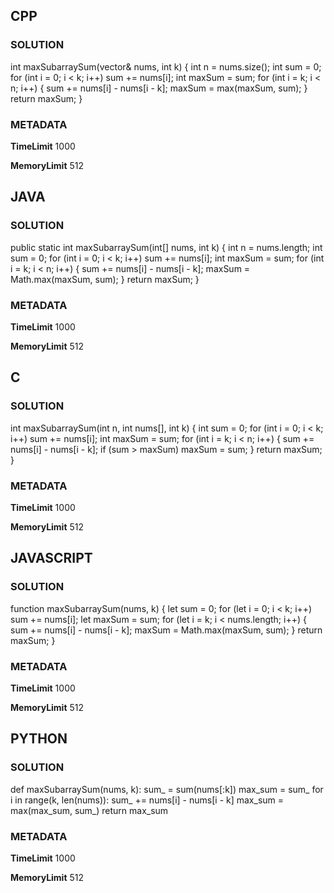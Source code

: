 ## CPP

### SOLUTION

int maxSubarraySum(vector<int>& nums, int k) {
    int n = nums.size();
    int sum = 0;
    for (int i = 0; i < k; i++) sum += nums[i];
    int maxSum = sum;
    for (int i = k; i < n; i++) {
        sum += nums[i] - nums[i - k];
        maxSum = max(maxSum, sum);
    }
    return maxSum;
}

### METADATA

**TimeLimit**
1000

**MemoryLimit** 
512


## JAVA

### SOLUTION

public static int maxSubarraySum(int[] nums, int k) {
    int n = nums.length;
    int sum = 0;
    for (int i = 0; i < k; i++) sum += nums[i];
    int maxSum = sum;
    for (int i = k; i < n; i++) {
        sum += nums[i] - nums[i - k];
        maxSum = Math.max(maxSum, sum);
    }
    return maxSum;
}

### METADATA

**TimeLimit**
1000

**MemoryLimit**
512


## C

### SOLUTION

int maxSubarraySum(int n, int nums[], int k) {
    int sum = 0;
    for (int i = 0; i < k; i++) sum += nums[i];
    int maxSum = sum;
    for (int i = k; i < n; i++) {
        sum += nums[i] - nums[i - k];
        if (sum > maxSum) maxSum = sum;
    }
    return maxSum;
}

### METADATA

**TimeLimit**
1000

**MemoryLimit**
512


## JAVASCRIPT

### SOLUTION

function maxSubarraySum(nums, k) {
  let sum = 0;
  for (let i = 0; i < k; i++) sum += nums[i];
  let maxSum = sum;
  for (let i = k; i < nums.length; i++) {
    sum += nums[i] - nums[i - k];
    maxSum = Math.max(maxSum, sum);
  }
  return maxSum;
}

### METADATA

**TimeLimit**
1000

**MemoryLimit**
512


## PYTHON

### SOLUTION

def maxSubarraySum(nums, k):
    sum_ = sum(nums[:k])
    max_sum = sum_
    for i in range(k, len(nums)):
        sum_ += nums[i] - nums[i - k]
        max_sum = max(max_sum, sum_)
    return max_sum

### METADATA

**TimeLimit**
1000

**MemoryLimit**
512
